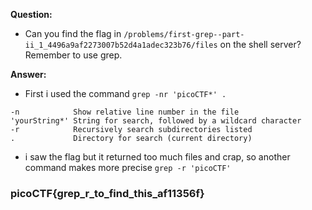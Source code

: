 __Question:__

- Can you find the flag in `/problems/first-grep--part-ii_1_4496a9af2273007b52d4a1adec323b76/files` on the shell server? Remember to use grep.

__Answer:__

- First i used the command `grep -nr 'picoCTF*' .`
```
-n            Show relative line number in the file
'yourString*' String for search, followed by a wildcard character
-r            Recursively search subdirectories listed
.             Directory for search (current directory)

```

- i saw the flag but it returned too much files and crap, so another command makes more precise `grep -r 'picoCTF'`

### picoCTF{grep_r_to_find_this_af11356f}
